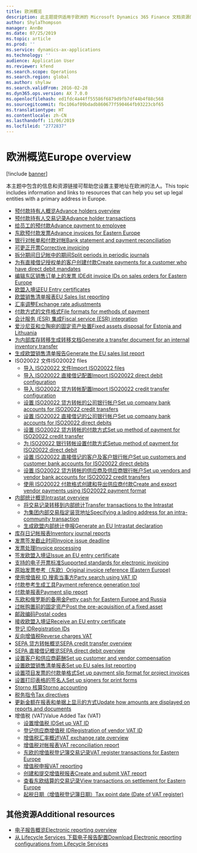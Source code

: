 ```yaml
---
title: 欧洲概览
description: 此主题提供适用于欧洲的 Microsoft Dynamics 365 Finance 文档资源的链接。
author: ShylaThompson
manager: AnnBe
ms.date: 07/25/2019
ms.topic: article
ms.prod: ''
ms.service: dynamics-ax-applications
ms.technology: ''
audience: Application User
ms.reviewer: kfend
ms.search.scope: Operations
ms.search.region: global
ms.author: shylaw
ms.search.validFrom: 2016-02-28
ms.dyn365.ops.version: AX 7.0.0
ms.openlocfilehash: ed1fdc4a44ff55586f6879d9fb7df44b4f88c568
ms.sourcegitcommit: fbc106af09bdadb860677f590464fb93223cbf65
ms.translationtype: HT
ms.contentlocale: zh-CN
ms.lasthandoff: 11/06/2019
ms.locfileid: "2772837"
---
```

# <a name="europe-overview"></a><span data-ttu-id="0e4eb-103">欧洲概览</span><span class="sxs-lookup"><span data-stu-id="0e4eb-103">Europe overview</span></span>

[!include [banner](../includes/banner.md)]

<span data-ttu-id="0e4eb-104">本主题中包含的信息和资源链接可帮助您设置主要地址在欧洲的法人。</span><span class="sxs-lookup"><span data-stu-id="0e4eb-104">This topic includes information and links to resources that can help you set up legal entities with a primary address in Europe.</span></span> 

- [<span data-ttu-id="0e4eb-105">预付款持有人概览</span><span class="sxs-lookup"><span data-stu-id="0e4eb-105">Advance holders overview</span></span>](emea-advance-holders.md)
 - [<span data-ttu-id="0e4eb-106">预付款持有人交易记录</span><span class="sxs-lookup"><span data-stu-id="0e4eb-106">Advance holder transactions</span></span>](emea-advance-holders-transactions.md)
 - [<span data-ttu-id="0e4eb-107">给员工的预付款</span><span class="sxs-lookup"><span data-stu-id="0e4eb-107">Advance payment to employee</span></span>](tasks/advance-payment-employee.md)
- [<span data-ttu-id="0e4eb-108">东欧预付款发票</span><span class="sxs-lookup"><span data-stu-id="0e4eb-108">Advance invoices for Eastern Europe</span></span>](emea-advance-invoice.md)
- [<span data-ttu-id="0e4eb-109">银行对帐单和付款对帐</span><span class="sxs-lookup"><span data-stu-id="0e4eb-109">Bank statement and payment reconciliation</span></span>](emea-bank-reconciliation.md)
- [<span data-ttu-id="0e4eb-110">可更正开票</span><span class="sxs-lookup"><span data-stu-id="0e4eb-110">Corrective invoicing</span></span>](emea-corrective-invoice.md)
- [<span data-ttu-id="0e4eb-111">拆分期间日记帐中的期间</span><span class="sxs-lookup"><span data-stu-id="0e4eb-111">Split periods in periodic journals</span></span>](emea-create-post-periodic-journals.md)
- [<span data-ttu-id="0e4eb-112">为有直接借记授权单的客户创建付款</span><span class="sxs-lookup"><span data-stu-id="0e4eb-112">Create payments for a customer who have direct debit mandates</span></span>](tasks/create-payments-customers-who-have-direct-debit-mandates.md)
- [<span data-ttu-id="0e4eb-113">编辑东区销售订单上的发票 ID</span><span class="sxs-lookup"><span data-stu-id="0e4eb-113">Edit invoice IDs on sales orders for Eastern Europe</span></span>](emea-edit-invoice-id-sales-orders.md)
- [<span data-ttu-id="0e4eb-114">欧盟入境证</span><span class="sxs-lookup"><span data-stu-id="0e4eb-114">EU Entry certificates</span></span>](emea-entry-certificates.md)
- [<span data-ttu-id="0e4eb-115">欧盟销售清单报表</span><span class="sxs-lookup"><span data-stu-id="0e4eb-115">EU Sales list reporting</span></span>](emea-eu-sales-list.md)
- [<span data-ttu-id="0e4eb-116">汇率调整</span><span class="sxs-lookup"><span data-stu-id="0e4eb-116">Exchange rate adjustments</span></span>](emea-exchange-rate-adjustments.md)
- [<span data-ttu-id="0e4eb-117">付款方式的文件格式</span><span class="sxs-lookup"><span data-stu-id="0e4eb-117">File formats for methods of payment</span></span>](emea-select-file-formats-for-the-method-of-payments.md)
- [<span data-ttu-id="0e4eb-118">会计服务 (ESR) 集成</span><span class="sxs-lookup"><span data-stu-id="0e4eb-118">Fiscal service (ESR) integration</span></span>](emea-fiscal-service-integration.md)
- [<span data-ttu-id="0e4eb-119">爱沙尼亚和立陶宛的固定资产处置</span><span class="sxs-lookup"><span data-stu-id="0e4eb-119">Fixed assets disposal for Estonia and Lithuania</span></span>](emea-credit-note-reverse-fixed-asset-sale.md)
- [<span data-ttu-id="0e4eb-120">为内部库存转移生成转移文档</span><span class="sxs-lookup"><span data-stu-id="0e4eb-120">Generate a transfer document for an internal inventory transfer</span></span>](tasks/transfer-document-internal-inventory-transfer.md)
- [<span data-ttu-id="0e4eb-121">生成欧盟销售清单报告</span><span class="sxs-lookup"><span data-stu-id="0e4eb-121">Generate the EU sales list report</span></span>](tasks/eur-00011-eu-sales-list-report.md)
- <span data-ttu-id="0e4eb-122">ISO20022 文件</span><span class="sxs-lookup"><span data-stu-id="0e4eb-122">ISO20022 files</span></span>
  - [<span data-ttu-id="0e4eb-123">导入 ISO20022 文件</span><span class="sxs-lookup"><span data-stu-id="0e4eb-123">Import ISO20022 files</span></span>](emea-ISO20022-file-formats.md)
  - [<span data-ttu-id="0e4eb-124">导入 ISO20022 直接借记配置</span><span class="sxs-lookup"><span data-stu-id="0e4eb-124">Import ISO20022 direct debit configuration</span></span>](tasks/import-iso20022-direct-debit-configuration.md)
  - [<span data-ttu-id="0e4eb-125">导入 ISO20022 贷方转帐配置</span><span class="sxs-lookup"><span data-stu-id="0e4eb-125">Import ISO20022 credit transfer configuration</span></span>](tasks/import-iso20022-credit-transfer-configuration.md)
  - [<span data-ttu-id="0e4eb-126">设置 ISO20022 贷方转帐的公司银行帐户</span><span class="sxs-lookup"><span data-stu-id="0e4eb-126">Set up company bank accounts for ISO20022 credit transfers</span></span>](tasks/set-up-company-bank-accounts-iso20022-credit-transfers.md)
  - [<span data-ttu-id="0e4eb-127">设置 ISO20022 直接借记的公司银行帐户</span><span class="sxs-lookup"><span data-stu-id="0e4eb-127">Set up company bank accounts for ISO20022 direct debits</span></span>](tasks/set-up-company-bank-accounts-iso20022-direct-debits.md)
  - [<span data-ttu-id="0e4eb-128">设置 ISO20022 贷方转帐的付款方式</span><span class="sxs-lookup"><span data-stu-id="0e4eb-128">Set up method of payment for ISO20022 credit transfer</span></span>](tasks/set-up-method-payment-iso20022-credit-transfer.md)
  - [<span data-ttu-id="0e4eb-129">为 ISO20022 银行转帐设置付款方式</span><span class="sxs-lookup"><span data-stu-id="0e4eb-129">Setup method of payment for ISO20022 direct debit</span></span>](tasks/setup-method-payment-iso20022-direct-debit.md)
  - [<span data-ttu-id="0e4eb-130">设置 ISO20022 直接借记的客户及客户银行帐户</span><span class="sxs-lookup"><span data-stu-id="0e4eb-130">Set up customers and customer bank accounts for ISO20022 direct debits</span></span>](tasks/set-up-bank-accounts-iso20022-direct-debits.md)
  - [<span data-ttu-id="0e4eb-131">设置 ISO20022 贷方转帐的供应商及供应商银行帐户</span><span class="sxs-lookup"><span data-stu-id="0e4eb-131">Set up vendors and vendor bank accounts for ISO20022 credit transfers</span></span>](tasks/set-up-vendor-iso20022-credit-transfers.md)
  - [<span data-ttu-id="0e4eb-132">使用 ISO20022 付款格式创建和导出供应商付款</span><span class="sxs-lookup"><span data-stu-id="0e4eb-132">Create and export vendor payments using ISO20022 payment format</span></span>](tasks/create-export-vendor-payments-iso20022-payment-format.md)
- [<span data-ttu-id="0e4eb-133">内部统计概览</span><span class="sxs-lookup"><span data-stu-id="0e4eb-133">Intrastat overview</span></span>](emea-intrastat.md)
  - [<span data-ttu-id="0e4eb-134">将交易记录转移到内部统计</span><span class="sxs-lookup"><span data-stu-id="0e4eb-134">Transfer transactions to the Intrastat</span></span>](tasks/transfer-transactions-intrastat.md)
  - [<span data-ttu-id="0e4eb-135">为集团内部交易指定装货地址</span><span class="sxs-lookup"><span data-stu-id="0e4eb-135">Specifying a lading address for an intra-community transaction</span></span>](tasks/eur-00002-specify-lading-address-intra-community.md)
  - [<span data-ttu-id="0e4eb-136">生成欧盟内部统计申报</span><span class="sxs-lookup"><span data-stu-id="0e4eb-136">Generate an EU Intrastat declaration</span></span>](tasks/eur-00002-eu-intrastat-declaration.md)
- [<span data-ttu-id="0e4eb-137">库存日记帐报表</span><span class="sxs-lookup"><span data-stu-id="0e4eb-137">Inventory journal reports</span></span>](emea-set-up-report-inventory-journal-names.md)
- [<span data-ttu-id="0e4eb-138">发票签发截止时间</span><span class="sxs-lookup"><span data-stu-id="0e4eb-138">Invoice issue deadline</span></span>](emea-invoice-issue-deadline.md)
- [<span data-ttu-id="0e4eb-139">发票处理</span><span class="sxs-lookup"><span data-stu-id="0e4eb-139">Invoice processing</span></span>](emea-invoice-processing.md)
- [<span data-ttu-id="0e4eb-140">签发欧盟入境证</span><span class="sxs-lookup"><span data-stu-id="0e4eb-140">Issue an EU entry certificate</span></span>](tasks/eur-00012-issue-eu-entry-certificate.md)
- [<span data-ttu-id="0e4eb-141">支持的电子开票标准</span><span class="sxs-lookup"><span data-stu-id="0e4eb-141">Supported standards for electronic invoicing</span></span>](emea-oioubl-standards-electronic-invoicing.md)
- [<span data-ttu-id="0e4eb-142">原始发票参考（东欧）</span><span class="sxs-lookup"><span data-stu-id="0e4eb-142">Original invoice reference (Eastern Europe)</span></span>](tasks/ee-00004-original-invoice-reference.md)
- [<span data-ttu-id="0e4eb-143">使用增值税 ID 搜索当事方</span><span class="sxs-lookup"><span data-stu-id="0e4eb-143">Party search using VAT ID</span></span>](tasks/eur-00015-party-search-vat-id.md)
- [<span data-ttu-id="0e4eb-144">付款参考生成工具</span><span class="sxs-lookup"><span data-stu-id="0e4eb-144">Payment reference generation tool</span></span>](tasks/ee-00015-payment-reference-generation-tool.md)
- [<span data-ttu-id="0e4eb-145">付款单报表</span><span class="sxs-lookup"><span data-stu-id="0e4eb-145">Payment slip report</span></span>](emea-eur-payment-slip-report-giro.md)
- [<span data-ttu-id="0e4eb-146">东欧和俄罗斯的备用金</span><span class="sxs-lookup"><span data-stu-id="0e4eb-146">Petty cash for Eastern Europe and Russia</span></span>](emea-petty-cash.md)
- [<span data-ttu-id="0e4eb-147">过帐购置前的固定资产</span><span class="sxs-lookup"><span data-stu-id="0e4eb-147">Post the pre-acquisition of a fixed asset</span></span>](emea-pre-acquisition-acquisition-fixed-asset.md)
- [<span data-ttu-id="0e4eb-148">邮政编码</span><span class="sxs-lookup"><span data-stu-id="0e4eb-148">Postal codes</span></span>](emea-import-create-postal-codes-manually.md)
- [<span data-ttu-id="0e4eb-149">接收欧盟入境证</span><span class="sxs-lookup"><span data-stu-id="0e4eb-149">Receive an EU entry certificate</span></span>](tasks/eur-00012-receive-eu-entry-certificate.md)
- [<span data-ttu-id="0e4eb-150">登记 ID</span><span class="sxs-lookup"><span data-stu-id="0e4eb-150">Registration IDs</span></span>](emea-registration-ids.md)
- [<span data-ttu-id="0e4eb-151">反向增值税</span><span class="sxs-lookup"><span data-stu-id="0e4eb-151">Reverse charges VAT</span></span>](emea-reverse-charge.md)
- [<span data-ttu-id="0e4eb-152">SEPA 贷方转帐概览</span><span class="sxs-lookup"><span data-stu-id="0e4eb-152">SEPA credit transfer overview</span></span>](../accounts-payable/sepa-credit-transfer.md)
- [<span data-ttu-id="0e4eb-153">SEPA 直接借记概览</span><span class="sxs-lookup"><span data-stu-id="0e4eb-153">SEPA direct debit overview</span></span>](../accounts-receivable/sepa-direct-debit-overview.md)
- [<span data-ttu-id="0e4eb-154">设置客户和供应商薪酬</span><span class="sxs-lookup"><span data-stu-id="0e4eb-154">Set up customer and vendor compensation</span></span>](emea-compensation-customer-vendor-transactions.md)
- [<span data-ttu-id="0e4eb-155">设置欧盟销售清单报表</span><span class="sxs-lookup"><span data-stu-id="0e4eb-155">Set up EU sales list reporting</span></span>](tasks/eur-00011-eu-sales-list-reporting.md)
- [<span data-ttu-id="0e4eb-156">设置项目发票的付款单格式</span><span class="sxs-lookup"><span data-stu-id="0e4eb-156">Set up payment slip format for project invoices</span></span>](tasks/set-up-payment-slip-format-project-invoices.md)
- [<span data-ttu-id="0e4eb-157">设置打印表格的签名人</span><span class="sxs-lookup"><span data-stu-id="0e4eb-157">Set up signers for print forms</span></span>](emea-set-up-signers-for-printing-forms.md)
- [<span data-ttu-id="0e4eb-158">Storno 核算</span><span class="sxs-lookup"><span data-stu-id="0e4eb-158">Storno accounting</span></span>](emea-storno.md)
- [<span data-ttu-id="0e4eb-159">税务指令</span><span class="sxs-lookup"><span data-stu-id="0e4eb-159">Tax directives</span></span>](emea-tax-directives.md)
- [<span data-ttu-id="0e4eb-160">更新金额在报表和单据上显示的方式</span><span class="sxs-lookup"><span data-stu-id="0e4eb-160">Update how amounts are displayed on reports and documents</span></span>](emea-amount-printing-forms.md)
- <span data-ttu-id="0e4eb-161">增值税 (VAT)</span><span class="sxs-lookup"><span data-stu-id="0e4eb-161">Value Added Tax (VAT)</span></span>
  - [<span data-ttu-id="0e4eb-162">设置增值税 ID</span><span class="sxs-lookup"><span data-stu-id="0e4eb-162">Set up VAT ID</span></span>](tasks/eur-00015-vat-id.md)
  - [<span data-ttu-id="0e4eb-163">登记供应商增值税 ID</span><span class="sxs-lookup"><span data-stu-id="0e4eb-163">Registration of vendor VAT ID</span></span>](tasks/eur-00015-registration-vendor-vat-id.md)
  - [<span data-ttu-id="0e4eb-164">增值税汇率概述</span><span class="sxs-lookup"><span data-stu-id="0e4eb-164">VAT exchange rate overview</span></span>](emea-vat-exchange-rate.md)
  - [<span data-ttu-id="0e4eb-165">增值税对帐报表</span><span class="sxs-lookup"><span data-stu-id="0e4eb-165">VAT reconciliation report</span></span>](tasks/eur-00018-vat-reconciliation-report.md)
  - [<span data-ttu-id="0e4eb-166">东欧的增值税登记簿交易记录</span><span class="sxs-lookup"><span data-stu-id="0e4eb-166">VAT register transactions for Eastern Europe</span></span>](emea-vat-register-transactions.md)
  - [<span data-ttu-id="0e4eb-167">增值税申报</span><span class="sxs-lookup"><span data-stu-id="0e4eb-167">VAT reporting</span></span>](emea-vat-reporting.md)
  - [<span data-ttu-id="0e4eb-168">创建和提交增值税报表</span><span class="sxs-lookup"><span data-stu-id="0e4eb-168">Create and submit VAT report</span></span>](tasks/create-submit-vat-report.md)
  - [<span data-ttu-id="0e4eb-169">查看东欧结算的交易记录</span><span class="sxs-lookup"><span data-stu-id="0e4eb-169">View transactions on settlement for Eastern Europe</span></span>](emea-transactions-settlement-form.md)
  - [<span data-ttu-id="0e4eb-170">起税日期（增值税登记簿日期）</span><span class="sxs-lookup"><span data-stu-id="0e4eb-170">Tax point date (Date of VAT register)</span></span>](emea-tax-point-date.md)

## <a name="additional-resources"></a><span data-ttu-id="0e4eb-171">其他资源</span><span class="sxs-lookup"><span data-stu-id="0e4eb-171">Additional resources</span></span>

- [<span data-ttu-id="0e4eb-172">电子报告概览</span><span class="sxs-lookup"><span data-stu-id="0e4eb-172">Electronic reporting overview</span></span>](../../dev-itpro/analytics/general-electronic-reporting.md)
- [<span data-ttu-id="0e4eb-173">从 Lifecycle Services 下载电子报告配置</span><span class="sxs-lookup"><span data-stu-id="0e4eb-173">Download Electronic reporting configurations from Lifecycle Services</span></span>](../../dev-itpro/analytics/download-electronic-reporting-configuration-lcs.md)

